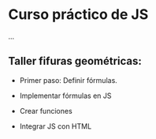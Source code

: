 # Curso práctico de JS 

... 

## Taller fifuras geométricas: 

- Primer paso: Definir fórmulas.

- Implementar fórmulas en JS 

- Crear funciones 

- Integrar JS con HTML 

